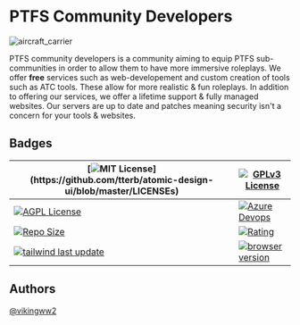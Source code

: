 # PTFS Community Developers
![aircraft_carrier](https://user-images.githubusercontent.com/63012317/179809023-4db3445b-30ff-4c26-bee2-054458118aeb.jpg)


PTFS community developers is a community aiming to equip PTFS sub-communities in order to allow them to have more immersive roleplays. We offer **free** services such as web-developement and custom creation of tools such as ATC tools. These allow for more realistic & fun roleplays. In addition to offering our services, we offer a lifetime support & fully managed websites. Our servers are up to date and patches meaning security isn't a concern for your tools & websites. 

## Badges
|[![MIT License](https://img.shields.io/apm/l/atomic-design-ui.svg?)](https://github.com/tterb/atomic-design-ui/blob/master/LICENSEs)|[![GPLv3 License](https://img.shields.io/badge/License-GPL%20v3-yellow.svg)](https://opensource.org/licenses/)|
|---|---|
|[![AGPL License](https://img.shields.io/badge/license-AGPL-blue.svg)](http://www.gnu.org/licenses/agpl-3.0)|[![Azure Devops](https://img.shields.io/badge/build-passing-brightgreen)](https://azure.microsoft.com/)|
|[![Repo Size](https://img.shields.io/github/languages/code-size/PTFS-M-A-R/ptfs-m-a-r.github.io?style=plastic)]()|[![Rating](https://img.shields.io/badge/rating-5%2F5-brightgreen)]()|
|[![tailwind last update](https://img.shields.io/aur/last-modified/tailwindcss)]()|[![browser version](https://img.shields.io/badge/bower-v4.2.1-blue)]()|
## Authors

 [@vikingww2](https://www.github.com/vikingww2)

